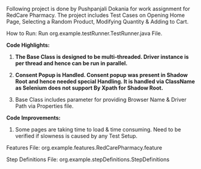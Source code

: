 Following project is done by Pushpanjali Dokania for work assignment for RedCare Pharmacy.
The project includes Test Cases on Opening Home Page, Selecting a Random Product, Modifying Quantity & Adding to Cart.

How to Run:
Run org.example.testRunner.TestRunner.java File.

**Code Highlights:**

1. **The Base Class is designed to be multi-threaded. Driver instance is per thread and hence can be run in parallel.**

2. **Consent Popup is Handled. Consent popup was present in Shadow Root and hence needed special Handling. It is handled via ClassName as Selenium does not support By Xpath for Shadow Root.**

3. Base Class includes parameter for providing Browser Name & Driver Path via Properties file.


**Code Improvements:**
1. Some pages are taking time to load & time consuming. Need to be verified if slowness is caused by any Test Setup.

Features File: org.example.features.RedCarePharmacy.feature 

Step Definitions File: org.example.stepDefinitions.StepDefinitions
